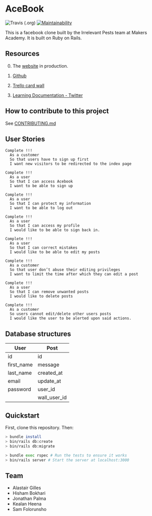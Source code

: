 # AceBook

![Travis (.org)](https://img.shields.io/travis/ffgi-es/acebook_irrelevant_pests) [![Maintainability](https://api.codeclimate.com/v1/badges/fedeff5e44a0253532dd/maintainability)](https://codeclimate.com/github/ffgi-es/acebook_irrelevant_pests/maintainability)

This is a facebook clone built by the Irrelevant Pests team at Makers Academy. It is built on Ruby on Rails.

## Resources

0. The [website](https://acebook-irrelevant-pests.herokuapp.com) in production.

1. [Github](https://github.com/ffgi-es/acebook_irrelevant_pests)

2. [Trello card wall](https://trello.com/b/r1vhlHeb/acebook-irrelevant-pests)

3. [Learning Documentation - Twitter](https://twitter.com/irrelevantpests)

## How to contribute to this project
See [CONTRIBUTING.md](CONTRIBUTING.md)

## User Stories

```
Complete !!!
  As a customer
  So that users have to sign up first
  I want new visitors to be redirected to the index page
  
Complete !!!
  As a user
  So that I can access Acebook
  I want to be able to sign up
  
Complete !!!
  As a user
  So that I can protect my information
  I want to be able to log out

Complete !!!
  As a user
  So that I can access my profile
  I would like to be able to sign back in.

Complete !!!
  As a user
  So that I can correct mistakes
  I would like to be able to edit my posts
  
Complete !!!
  As a customer
  So that user don’t abuse their editing privileges
  I want to limit the time after which they can edit a post
  
Complete !!!
  As a user
  So that I can remove unwanted posts
  I would like to delete posts

Complete !!!
  As a customer
  So users cannot edit/delete other users posts
  I would like the user to be alerted upon said actions.

```

## Database structures 

| User       | Post         |
|------------|--------------|
| id         | id           |
| first_name | message      |
| last_name  | created_at   |
| email      | update_at    |
| password   | user_id      |
|            | wall_user_id |

## Quickstart

First, clone this repository. Then:

```bash
> bundle install
> bin/rails db:create
> bin/rails db:migrate

> bundle exec rspec # Run the tests to ensure it works
> bin/rails server # Start the server at localhost:3000
```

## Team

- Alastair Gilles
- Hisham Bokhari
- Jonathan Palma
- Kealan Heena
- Sam Folorunsho
